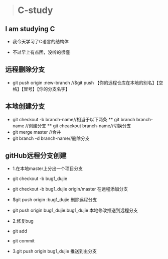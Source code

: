 ﻿> # C-study
## I am studying C
* 我今天学习了C语言的结构体

* 不过早上有点困，没听的很懂
## 远程删除分支
* git push origin :new-branch //$git push 【你的远程仓库在本地的别名】【空格】【冒号】【你的分支名字】
## 本地创建分支
* git checkout -b branch-name//相当于以下两条
	** git branch branch-name //创建分支
	** git cheackout branch-name//切换分支
* git merge master //合并
* git branch -d branch-name//删除分支 

## gitHub远程分支创建
* 1.在本地master上分出一个项目分支
* git checkout -b bug1_dujie


* git checkout -b bug1_dujie origin/master 在远程添加分支 
* $git push origin :bug1_dujie	删除远程分支
* git push origin bug1_dujie:bug1_dujie	本地修改推送到远程分支
* 2.修复bug
* git add 
* git commit


* 3.git push origin bug1_dujie 推送到主分支

